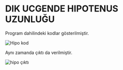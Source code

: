 # DIK UCGENDE HIPOTENUS UZUNLUĞU 

Program dahilindeki kodlar gösterilmiştir.

![Hipo kod](https://user-images.githubusercontent.com/111523448/189332869-aca705f8-8c2f-4f40-a99b-7ebcdc1ae27c.PNG)

Aynı zamanda çıktı da verilmiştir.

![hipo çıktı](https://user-images.githubusercontent.com/111523448/189332858-566980c5-f1bc-4d4a-8074-1bcb8957adbe.PNG)
